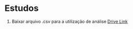 # Estudos

1. Baixar arquivo .csv para a utilização de análise [Drive Link](https://drive.google.com/drive/folders/1uDesZePdkhiraJmiyeZ-w5tfc8XsNYFZ)
